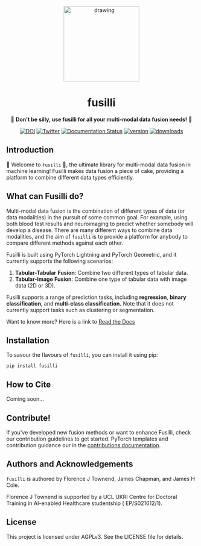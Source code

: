 <div align="center">

<img src="docs/_static/pink_pasta_logo.png" alt="drawing" width="200"/>

# fusilli

🌸 **Don't be silly, use fusilli for all your multi-modal data fusion needs!** 🌸

[![DOI](https://zenodo.org/badge/DOI/10.5281/zenodo.10137292.svg)](https://doi.org/10.5281/zenodo.10137292)
[![Twitter](https://img.shields.io/badge/Twitter-1DA1F2?style=for-the-badge&logo=twitter&logoColor=white&style=flat)](https://twitter.com/florencetownend)
[![Documentation Status](https://readthedocs.org/projects/fusilli/badge/?version=latest)](https://fusilli.readthedocs.io/en/latest/?badge=latest)
[![version](https://img.shields.io/pypi/v/fusilli)](https://pypi.org/project/fusilli/)
[![downloads](https://img.shields.io/pypi/dm/fusilli)](https://pypi.org/project/fusilli/)

</div>

## Introduction

🍝 Welcome to `fusilli` 🍝, the ultimate library for multi-modal data fusion in machine learning! Fusilli makes data
fusion a piece of cake, providing a platform to combine different data types efficiently.

## What can Fusilli do?

Multi-modal data fusion is the combination of different types of data (or data modalities) in the pursuit of some common
goal. For example, using both blood test results and neuroimaging to predict whether somebody will develop a disease.
There are many different ways to combine data modalities, and the aim of `fusilli` is to provide a platform for
anybody to compare different methods against each other.

Fusilli is built using PyTorch Lightning and PyTorch Geometric, and it currently supports the following scenarios:

1. **Tabular-Tabular** **Fusion**: Combine two different types of tabular data.
2. **Tabular-Image** **Fusion**: Combine one type of tabular data with image data (2D or 3D).

Fusilli supports a range of prediction tasks, including **regression**, **binary classification**, and **multi-class
classification.**
Note that it does not currently support tasks such as clustering or segmentation.

Want to know more? Here is a link to [Read the Docs](https://fusilli.readthedocs.io/en/latest/)

## Installation

To savour the flavours of `fusilli`, you can install it using pip:

```
pip install fusilli
```

## How to Cite

Coming soon...

## Contribute!

If you've developed new fusion methods or want to enhance Fusilli, check our contribution guidelines to get started.
PyTorch templates and contribution guidance our in
the [contributions documentation](https://fusilli.readthedocs.io/en/latest/contributing_examples/).

## Authors and Acknowledgements

`fusilli` is authored by Florence J Townend, James Chapman, and James H Cole.

Florence J Townend is supported by a UCL UKRI Centre for Doctoral Training in AI-enabled Healthcare studentship (
EP/S021612/1).

## License

This project is licensed under AGPLv3. See the LICENSE file for details.